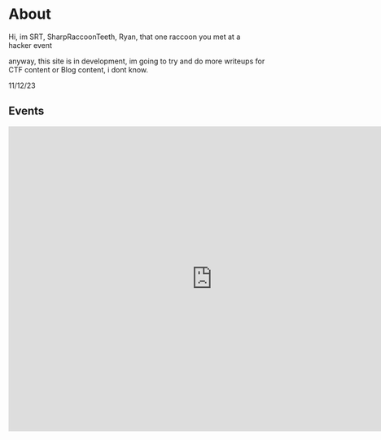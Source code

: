 # About

Hi, im SRT, SharpRaccoonTeeth, Ryan, that one raccoon you met at a hacker event 

anyway, this site is in development, im going to try and do more writeups for CTF content 
or Blog content, i dont know.

11/12/23 

## Events

<iframe src="https://calendar.google.com/calendar/embed?src=6dc6c11bd26d069428c552a94b05d352b7ed45fdb81cc702f854941fc37d4633%40group.calendar.google.com&ctz=Europe%2FLondon" style="border: 0" width="800" height="600" frameborder="0" scrolling="no"></iframe>
